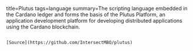title=Plutus
tags=language
summary=The scripting language embedded in the Cardano ledger and forms the basis of the Plutus Platform, an application development platform for developing distributed applications using the Cardano blockchain.
~~~~~~

[Source](https://github.com/IntersectMBO/plutus)

